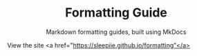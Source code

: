 <h1 align="center">Formatting Guide</h1>

<p align="center">Markdown formatting guides, built using MkDocs

View the site <a href="https://sleepiie.github.io/formatting"</a></p>
